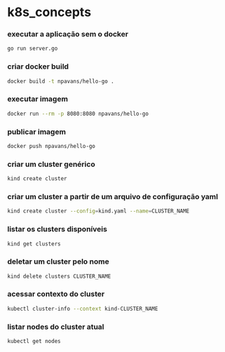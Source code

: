 # k8s_concepts

### executar a aplicação sem o docker

```bash
go run server.go
```

### criar docker build

```bash
docker build -t npavans/hello-go .
```

### executar imagem

```bash
docker run --rm -p 8080:8080 npavans/hello-go
```

### publicar imagem

```bash
docker push npavans/hello-go
```

### criar um cluster genérico

```bash
kind create cluster
```

### criar um cluster a partir de um arquivo de configuração yaml

```bash
kind create cluster --config=kind.yaml --name=CLUSTER_NAME
```

### listar os clusters disponíveis

```bash
kind get clusters
```

### deletar um cluster pelo nome

```bash
kind delete clusters CLUSTER_NAME
```

### acessar contexto do cluster

```bash
kubectl cluster-info --context kind-CLUSTER_NAME
```

### listar nodes do cluster atual

```bash
kubectl get nodes
```
